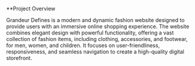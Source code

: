 **Project Overview

Grandeur Defines is a modern and dynamic fashion website designed to provide users with an immersive online shopping experience. The website combines elegant design with powerful functionality, offering a vast collection of fashion items, including clothing, accessories, and footwear, for men, women, and children. It focuses on user-friendliness, responsiveness, and seamless navigation to create a high-quality digital storefront.

